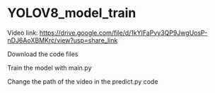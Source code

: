 # YOLOV8_model_train

Video link: https://drive.google.com/file/d/1kYIFaPvy3QP9JwgUosP-nDJ6AoXBMKrc/view?usp=share_link

Download the code files

Train the model with main.py

Change the path of the video in the predict.py code 

